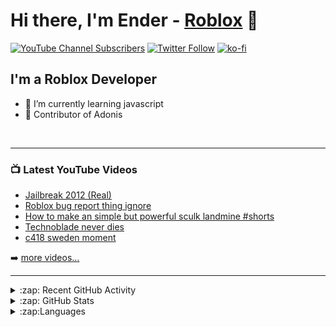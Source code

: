 # Hi there, I'm Ender - [Roblox](https://www.roblox.com/users/1005920857/profile) 👋 

[![YouTube Channel Subscribers](https://img.shields.io/youtube/channel/subscribers/UChX83cHEOtxQs3I7YO8nfRA?logo=youtube&logoColor=red&style=for-the-badge)][youtube]
[![Twitter Follow](https://img.shields.io/twitter/follow/DaEnderz?color=1DA1F2&logo=twitter&style=for-the-badge)](https://twitter.com/intent/follow?original_referer=https%3A%2F%2Fgithub.com%2FcodeSTACKr&screen_name=DaEnderz)
[![ko-fi](https://ko-fi.com/img/githubbutton_sm.svg)](https://ko-fi.com/C1C42HKWM)




## I'm a Roblox Developer

- 🌱 I’m currently learning javascript
- 🍟 Contributor of Adonis 


<br />

---

### 📺 Latest YouTube Videos

<!-- YOUTUBE:START -->
- [Jailbreak 2012 &lpar;Real&rpar;](https://www.youtube.com/watch?v=oJ6Y-TVYZn4)
- [Roblox bug report thing ignore](https://www.youtube.com/watch?v=mZjchqy0_dM)
- [How to make an simple but powerful sculk landmine #shorts](https://www.youtube.com/watch?v=i2KV6MPpDdw)
- [Technoblade never dies](https://www.youtube.com/watch?v=0XreXqaNJ9s)
- [c418 sweden moment](https://www.youtube.com/watch?v=T1X6WxH9W78)
<!-- YOUTUBE:END -->

➡️ [more videos...](https://www.youtube.com/channel/UChX83cHEOtxQs3I7YO8nfRA)
<br />

---

<details>
  <summary>:zap: Recent GitHub Activity</summary>
  
<!--START_SECTION:activity-->
1. 🗣 Commented on [#866](https://github.com/Sceleratis/Adonis/issues/866) in [Sceleratis/Adonis](https://github.com/Sceleratis/Adonis)
2. 🗣 Commented on [#866](https://github.com/Sceleratis/Adonis/issues/866) in [Sceleratis/Adonis](https://github.com/Sceleratis/Adonis)
3. 🗣 Commented on [#860](https://github.com/Sceleratis/Adonis/issues/860) in [Sceleratis/Adonis](https://github.com/Sceleratis/Adonis)
4. 🗣 Commented on [#860](https://github.com/Sceleratis/Adonis/issues/860) in [Sceleratis/Adonis](https://github.com/Sceleratis/Adonis)
5. 🗣 Commented on [#69](https://github.com/EdgeIY/infiniteyield/issues/69) in [EdgeIY/infiniteyield](https://github.com/EdgeIY/infiniteyield)
<!--END_SECTION:activity-->

</details>


<details>
  <summary>:zap: GitHub Stats</summary>

  <img align="left" alt="Ender's GitHub Stats" src="https://github-readme-stats.vercel.app/api?username=DaEnder&show_icons=true&hide_border=false&title_color=ff652f&icon_color=FFE400&bg_color=09131B&text_color=ffffff&border_color=0c1a25" />

</details>

<details>
  <summary>:zap:Languages</summary>
  
[![Top Langs](https://github-readme-stats.vercel.app/api/top-langs/?username=anuraghazra&layout=compact)](https://github.com/anuraghazra/github-readme-stats)

</details>

[website]: https://robloxlabs.com
[twitter]: https://twitter.com/DaEnderz
[youtube]: https://www.youtube.com/channel/UChX83cHEOtxQs3I7YO8nfRA
